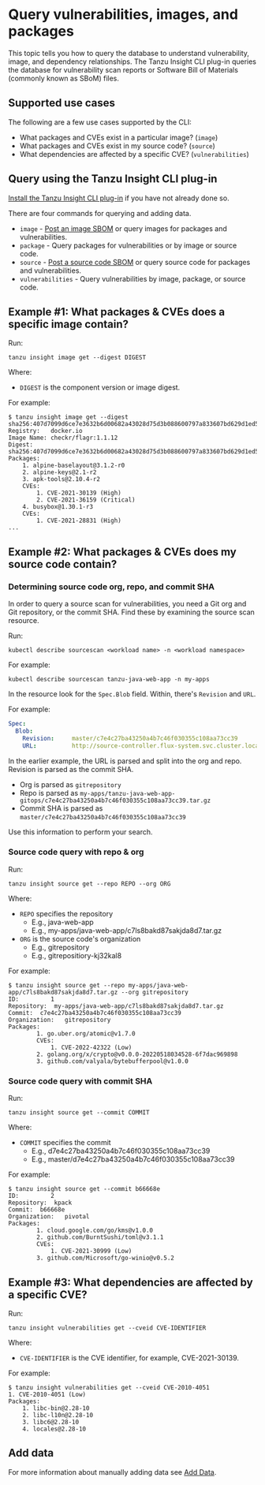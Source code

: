 # Query vulnerabilities, images, and packages

This topic tells you how to query the database to understand vulnerability, image, 
and dependency relationships. The Tanzu Insight CLI plug-in queries the database 
for vulnerability scan reports or Software Bill of Materials (commonly known as SBoM) 
files.

## <a id='sup-usecase'></a>Supported use cases

The following are a few use cases supported by the CLI:

-  What packages and CVEs exist in a particular image? (`image`)
-  What packages and CVEs exist in my source code? (`source`)
-  What dependencies are affected by a specific CVE? (`vulnerabilities`)

## <a id='query-insight'></a> Query using the Tanzu Insight CLI plug-in

[Install the Tanzu Insight CLI plug-in](cli-installation.md) if you have not already done so.

There are four commands for querying and adding data.

- `image` - [Post an image SBOM](add-data.md) or query images for packages and vulnerabilities.
- `package` - Query packages for vulnerabilities or by image or source code.
- `source` - [Post a source code SBOM](add-data.md) or query source code for packages and vulnerabilities.
- `vulnerabilities` - Query vulnerabilities by image, package, or source code.

<!--Use `tanzu insight -h` or for more information see [Tanzu Insight Details](cli-docs/insight.md).-->

## <a id='example1'></a>Example #1: What packages & CVEs does a specific image contain?

Run:

```console
tanzu insight image get --digest DIGEST
```

Where:

- `DIGEST` is the component version or image digest.

For example:

```console
$ tanzu insight image get --digest sha256:407d7099d6ce7e3632b6d00682a43028d75d3b088600797a833607bd629d1ed5
Registry:	docker.io
Image Name:	checkr/flagr:1.1.12
Digest:    	sha256:407d7099d6ce7e3632b6d00682a43028d75d3b088600797a833607bd629d1ed5
Packages:
	1. alpine-baselayout@3.1.2-r0
	2. alpine-keys@2.1-r2
	3. apk-tools@2.10.4-r2
	CVEs:
		1. CVE-2021-30139 (High)
		2. CVE-2021-36159 (Critical)
	4. busybox@1.30.1-r3
	CVEs:
		1. CVE-2021-28831 (High)
...
```

## <a id='example2'></a>Example #2: What packages & CVEs does my source code contain?

### Determining source code org, repo, and commit SHA

In order to query a source scan for vulnerabilities, you need a Git org and Git repository, or the commit SHA.  Find these by examining the source scan resource.

Run:

```console
kubectl describe sourcescan <workload name> -n <workload namespace>
```

For example:

```console
kubectl describe sourcescan tanzu-java-web-app -n my-apps
```

In the resource look for the `Spec.Blob` field. Within, there's `Revision` and `URL`.

For example:

```yaml
Spec:
  Blob:
    Revision:     master/c7e4c27ba43250a4b7c46f030355c108aa73cc39
    URL:          http://source-controller.flux-system.svc.cluster.local./gitrepository/my-apps/tanzu-java-web-app-gitops/c7e4c27ba43250a4b7c46f030355c108aa73cc39.tar.gz
```

In the earlier example, the URL is parsed and split into the org and repo. Revision is parsed as the commit SHA.

* Org is parsed as `gitrepository`
* Repo is parsed as `my-apps/tanzu-java-web-app-gitops/c7e4c27ba43250a4b7c46f030355c108aa73cc39.tar.gz`
* Commit SHA is parsed as `master/c7e4c27ba43250a4b7c46f030355c108aa73cc39`

Use this information to perform your search.

### Source code query with repo & org

Run:

```console
tanzu insight source get --repo REPO --org ORG
```

Where:

- `REPO` specifies the repository
	- E.g., java-web-app
	- E.g., my-apps/java-web-app/c7ls8bakd87sakjda8d7.tar.gz
- `ORG` is the source code's organization
	- E.g., gitrepository
	- E.g., gitrepositiory-kj32kal8

For example:

```console
$ tanzu insight source get --repo my-apps/java-web-app/c7ls8bakd87sakjda8d7.tar.gz --org gitrepository
ID:       	1
Repository:  my-apps/java-web-app/c7ls8bakd87sakjda8d7.tar.gz
Commit:  c7e4c27ba43250a4b7c46f030355c108aa73cc39
Organization:	gitrepository
Packages:
		1. go.uber.org/atomic@v1.7.0
		CVEs:
			1. CVE-2022-42322 (Low)
		2. golang.org/x/crypto@v0.0.0-20220518034528-6f7dac969898
		3. github.com/valyala/bytebufferpool@v1.0.0
```

### Source code query with commit SHA

Run:

```console
tanzu insight source get --commit COMMIT
```

Where:

- `COMMIT` specifies the commit
	- E.g., d7e4c27ba43250a4b7c46f030355c108aa73cc39
	- E.g., master/d7e4c27ba43250a4b7c46f030355c108aa73cc39

For example:

```console
$ tanzu insight source get --commit b66668e
ID:       	2
Repository:  kpack
Commit:  b66668e
Organization:	pivotal
Packages:
		1. cloud.google.com/go/kms@v1.0.0
		2. github.com/BurntSushi/toml@v3.1.1
		CVEs:
			1. CVE-2021-30999 (Low)
		3. github.com/Microsoft/go-winio@v0.5.2
```


## <a id='example3'></a>Example #3: What dependencies are affected by a specific CVE?

Run:

```console
tanzu insight vulnerabilities get --cveid CVE-IDENTIFIER
```

Where:

- `CVE-IDENTIFIER` is the CVE identifier, for example, CVE-2021-30139.

For example:

```console
$ tanzu insight vulnerabilities get --cveid CVE-2010-4051
1. CVE-2010-4051 (Low)
Packages:
	1. libc-bin@2.28-10
	2. libc-l10n@2.28-10
	3. libc6@2.28-10
	4. locales@2.28-10
```

## <a id='add-data'></a>Add data

For more information about manually adding data see [Add Data](add-data.md).
